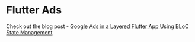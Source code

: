 # Flutter Ads

Check out the blog post - [Google Ads in a Layered Flutter App Using BLoC State Management](https://medium.com/@alejandroferrero/google-ads-in-a-layered-flutter-app-using-bloc-state-management-12785f125534)
